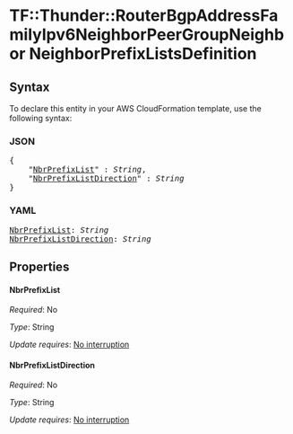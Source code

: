 # TF::Thunder::RouterBgpAddressFamilyIpv6NeighborPeerGroupNeighbor NeighborPrefixListsDefinition

## Syntax

To declare this entity in your AWS CloudFormation template, use the following syntax:

### JSON

<pre>
{
    "<a href="#nbrprefixlist" title="NbrPrefixList">NbrPrefixList</a>" : <i>String</i>,
    "<a href="#nbrprefixlistdirection" title="NbrPrefixListDirection">NbrPrefixListDirection</a>" : <i>String</i>
}
</pre>

### YAML

<pre>
<a href="#nbrprefixlist" title="NbrPrefixList">NbrPrefixList</a>: <i>String</i>
<a href="#nbrprefixlistdirection" title="NbrPrefixListDirection">NbrPrefixListDirection</a>: <i>String</i>
</pre>

## Properties

#### NbrPrefixList

_Required_: No

_Type_: String

_Update requires_: [No interruption](https://docs.aws.amazon.com/AWSCloudFormation/latest/UserGuide/using-cfn-updating-stacks-update-behaviors.html#update-no-interrupt)

#### NbrPrefixListDirection

_Required_: No

_Type_: String

_Update requires_: [No interruption](https://docs.aws.amazon.com/AWSCloudFormation/latest/UserGuide/using-cfn-updating-stacks-update-behaviors.html#update-no-interrupt)

